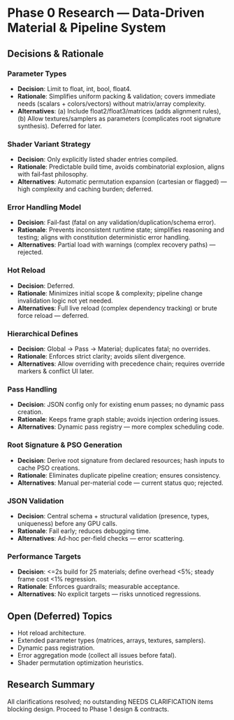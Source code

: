 # Phase 0 Research — Data‑Driven Material & Pipeline System

## Decisions & Rationale

### Parameter Types
- **Decision**: Limit to float, int, bool, float4.
- **Rationale**: Simplifies uniform packing & validation; covers immediate needs (scalars + colors/vectors) without matrix/array complexity.
- **Alternatives**: (a) Include float2/float3/matrices (adds alignment rules), (b) Allow textures/samplers as parameters (complicates root signature synthesis). Deferred for later.

### Shader Variant Strategy
- **Decision**: Only explicitly listed shader entries compiled.
- **Rationale**: Predictable build time, avoids combinatorial explosion, aligns with fail‑fast philosophy.
- **Alternatives**: Automatic permutation expansion (cartesian or flagged) — high complexity and caching burden; deferred.

### Error Handling Model
- **Decision**: Fail‑fast (fatal on any validation/duplication/schema error).
- **Rationale**: Prevents inconsistent runtime state; simplifies reasoning and testing; aligns with constitution deterministic error handling.
- **Alternatives**: Partial load with warnings (complex recovery paths) — rejected.

### Hot Reload
- **Decision**: Deferred.
- **Rationale**: Minimizes initial scope & complexity; pipeline change invalidation logic not yet needed.
- **Alternatives**: Full live reload (complex dependency tracking) or brute force reload — deferred.

### Hierarchical Defines
- **Decision**: Global → Pass → Material; duplicates fatal; no overrides.
- **Rationale**: Enforces strict clarity; avoids silent divergence.
- **Alternatives**: Allow overriding with precedence chain; requires override markers & conflict UI later.

### Pass Handling
- **Decision**: JSON config only for existing enum passes; no dynamic pass creation.
- **Rationale**: Keeps frame graph stable; avoids injection ordering issues.
- **Alternatives**: Dynamic pass registry — more complex scheduling code.

### Root Signature & PSO Generation
- **Decision**: Derive root signature from declared resources; hash inputs to cache PSO creations.
- **Rationale**: Eliminates duplicate pipeline creation; ensures consistency.
- **Alternatives**: Manual per-material code — current status quo; rejected.

### JSON Validation
- **Decision**: Central schema + structural validation (presence, types, uniqueness) before any GPU calls.
- **Rationale**: Fail early; reduces debugging time.
- **Alternatives**: Ad-hoc per-field checks — error scattering.

### Performance Targets
- **Decision**: <=2s build for 25 materials; define overhead <5%; steady frame cost <1% regression.
- **Rationale**: Enforces guardrails; measurable acceptance.
- **Alternatives**: No explicit targets — risks unnoticed regressions.

## Open (Deferred) Topics
- Hot reload architecture.
- Extended parameter types (matrices, arrays, textures, samplers).
- Dynamic pass registration.
- Error aggregation mode (collect all issues before fatal).
- Shader permutation optimization heuristics.

## Research Summary
All clarifications resolved; no outstanding NEEDS CLARIFICATION items blocking design. Proceed to Phase 1 design & contracts.
